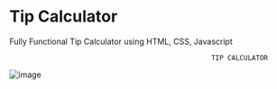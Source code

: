 # Tip Calculator
Fully Functional Tip Calculator using HTML, CSS, Javascript

                                                      TIP CALCULATOR
                                                                         
![image](https://user-images.githubusercontent.com/63421462/128155993-42ad3899-fbb1-490c-b7f5-d705a4d93e4d.png)
                                                                       
